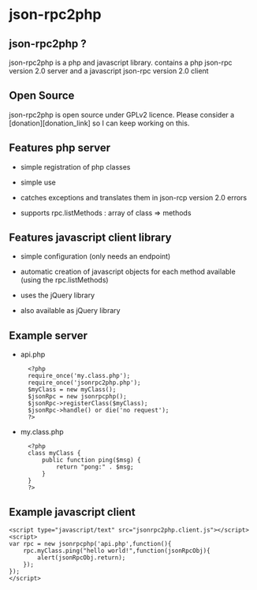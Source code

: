 [donate_link]: https://www.paypal.com/cgi-bin/webscr?cmd=_donations&business=J8RZGZC5WPZDU&lc=BE&item_name=Subutux&item_number=TRANSRSS&currency_code=EUR&bn=PP%2dDonationsBF%3abtn_donateCC_LG%2egif%3aNonHosted

json-rpc2php
============
json-rpc2php ?
--------------

json-rpc2php is a php and javascript library.
contains a php json-rpc version 2.0 server and a javascript json-rpc version 2.0 client

Open Source
------------

json-rpc2php is open source under GPLv2 licence. Please consider a [donation][donation_link] so I can keep working on this.

Features php server
--------------------
* simple registration of php classes

* simple use

* catches exceptions and translates them in json-rcp version 2.0 errors

* supports rpc.listMethods : array of class => methods


Features javascript client library
----------------------------------
* simple configuration (only needs an endpoint)

* automatic creation of javascript objects for each method available (using the rpc.listMethods)

* uses the jQuery library

* also available as jQuery library

Example server
--------------
* api.php

		<?php
		require_once('my.class.php');
		require_once('jsonrpc2php.php');
		$myClass = new myClass();
		$jsonRpc = new jsonrpcphp();
		$jsonRpc->registerClass($myClass);
		$jsonRpc->handle() or die('no request');
		?>

* my.class.php

		<?php
		class myClass {
			public function ping($msg) {
				return "pong:" . $msg;
			}
		}
		?>

Example javascript client
------------------------

	<script type="javascript/text" src="jsonrpc2php.client.js"></script>
	<script>
	var rpc = new jsonrpcphp('api.php',function(){
		rpc.myClass.ping("hello world!",function(jsonRpcObj){
			alert(jsonRpcObj.return);
		});
	});
	</script>
